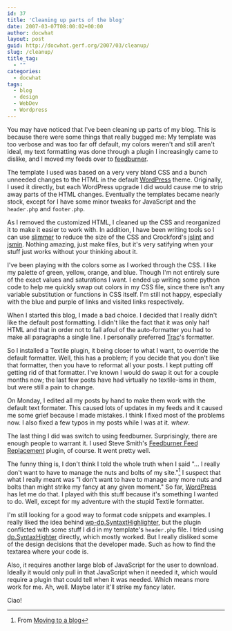 ```yaml
---
id: 37
title: 'Cleaning up parts of the blog'
date: 2007-03-07T08:00:02+00:00
author: docwhat
layout: post
guid: http://docwhat.gerf.org/2007/03/cleanup/
slug: /cleanup/
title_tag:
  - ""
categories:
  - docwhat
tags:
  - blog
  - design
  - WebDev
  - Wordpress
---
```

You may have noticed that I've been cleaning up parts of my blog. This is because there were some things that really bugged me: My template was too verbose and was too far off default, my colors weren't and still aren't ideal, my text formatting was done through a plugin I increasingly came to dislike, and I moved my feeds over to [feedburner](http://feedburner.com/).

<!--more-->

The template I used was based on a very very bland CSS and a bunch unneeded changes to the HTML in the default [WordPress](http://wordpress.org/) theme. Originally, I used it directly, but each WordPress upgrade I did would cause me to strip away parts of the HTML changes. Eventually the templates became nearly stock, except for I have some minor tweaks for JavaScript and the `header.php` and `footer.php`.

As I removed the customized HTML, I cleaned up the CSS and reorganized it to make it easier to work with. In addition, I have been writing tools so I can use [slimmer](http://www.issuetrackerproduct.com/Documentation#slimmer) to reduce the size of the CSS and Crockford's [jslint](http://www.jslint.com/) and [jsmin](http://www.crockford.com/javascript/jsmin.html). Nothing amazing, just make files, but it's very satifying when your stuff just works without your thinking about it.

I've been playing with the colors some as I worked through the CSS. I like my palette of green, yellow, orange, and blue. Though I'm not entirely sure of the exact values and saturations I want. I ended up writing some python code to help me quickly swap out colors in my CSS file, since there isn't any variable substitution or functions in CSS itself. I'm still not happy, especially with the blue and purple of links and visited links respectively.

When I started this blog, I made a bad choice. I decided that I really didn't like the default post formatting. I didn't like the fact that it was only half HTML and that in order not to fall afoul of the auto-formatter you had to make all paragraphs a single line. I personally preferred [Trac](http://trac.edgewall.org/)'s formatter.

So I installed a Textile plugin, it being closer to what I want, to override the default formatter. Well, this has a problem; if you decide that you don't like that formatter, then you have to reformat all your posts. I kept putting off getting rid of that formatter. I've known I would do swap it out for a couple months now; the last few posts have had virtually no textile-isms in them, but were still a pain to change.

On Monday, I edited all my posts by hand to make them work with the default text formater. This caused lots of updates in my feeds and it caused me some grief because I made mistakes. I think I fixed most of the problems now. I also fixed a few typos in my posts while I was at it. *whew*.

The last thing I did was switch to using feedburner. Surprisingly, there are enough people to warrant it. I used Steve Smith's [Feedburner Feed Replacement](http://orderedlist.com/wordpress-plugins/feedburner-plugin/) plugin, of course. It went pretty well.

The funny thing is, I don't think I told the whole truth when I said "… I really don't want to have to manage the nuts and bolts of my site."[^1] I suspect that what I really meant was "I don't want to have to manage any more nuts and bolts than might strike my fancy at any given moment." So far, [WordPress](http://wordpress.org/) has let me do that. I played with this stuff because it's something I wanted to do. Well, except for my adventure with the stupid Textile formatter.

I'm still looking for a good way to format code snippets and examples. I really liked the idea behind [wp-dp.SyntaxtHighlighter](http://blog.rubypdf.com/2006/09/28/wp-dpsyntaxhighlightersource-code-syntax-highlighting-plugin/), but the plugin conflicted with some stuff I did in my template's `header.php` file. I tried using [dp.SyntaxHighter](http://www.dreamprojections.com/SyntaxHighlighter/) directly, which mostly worked. But I really disliked some of the design decisions that the developer made. Such as how to find the textarea where your code is.

Also, it requires another large blob of JavaScript for the user to download. Ideally it would only pull in that JavaScript when it needed it, which would require a plugin that could tell when it was needed. Which means more work for me. Ah, well. Maybe later it'll strike my fancy later.

Ciao!

[^1]: From [Moving to a blog](http://docwhat.gerf.org/2006/09/moving-to-a-blog/)
